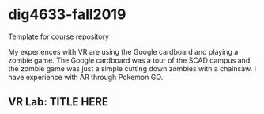 # dig4633-fall2019
Template for course repository

My experiences with VR are using the Google cardboard and playing a zombie game. 
The Google cardboard was a tour of the SCAD campus and the zombie game was just a simple cutting down zombies with a chainsaw.
I have experience with AR through Pokemon GO.

## VR Lab: TITLE HERE

